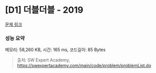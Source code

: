# [D1] 더블더블 - 2019 

[문제 링크](https://swexpertacademy.com/main/code/problem/problemDetail.do?contestProbId=AV5QDEX6AqwDFAUq) 

### 성능 요약

메모리: 58,260 KB, 시간: 165 ms, 코드길이: 85 Bytes



> 출처: SW Expert Academy, https://swexpertacademy.com/main/code/problem/problemList.do